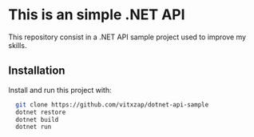 # This is an simple .NET API
This repository consist in a .NET API sample project used to improve my skills.



## Installation

Install and run this project with:

```bash
  git clone https://github.com/vitxzap/dotnet-api-sample
  dotnet restore
  dotnet build
  dotnet run
```
